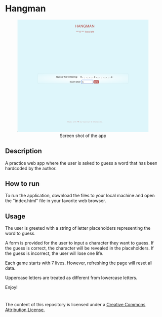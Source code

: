 # Hangman
<figure style="text-align: center;">
    <picture>
        <img src="assets/preview.png" alt="Screen shot of the app" style="max-width: 100%; height: auto;"/>
    </picture>
    <figcaption>Screen shot of the app</figcaption>
</figure>

## Description

A practice web app where the user is asked to guess a word that has been hardcoded by the author.

## How to run

To run the application, download the files to your local machine and 
open the "index.html" file in your favorite web browser.

## Usage

<p>The user is greeted with a string of letter placeholders representing the word to guess.</p>
<p>A form is provided for the user to input a character they want to guess.
If the guess is correct, the character will be revealed in the placeholders.
If the guess is incorrect, the user will lose one life.</p>
<p>Each game starts with 7 lives. However, refreshing the page will reset all data.</p>
<p>Uppercase letters are treated as different from lowercase letters.</p>

Enjoy!

#

The content of this repository is licensed under a [Creative Commons 
Attribution License.](https://creativecommons.org/licenses/by/4.0/deed.en)


